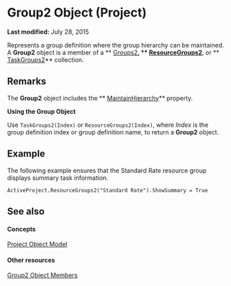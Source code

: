 
# Group2 Object (Project)

 **Last modified:** July 28, 2015

Represents a group definition where the group hierarchy can be maintained. A  **Group2** object is a member of a ** [Groups2](b2b83868-3366-4fb0-fed9-16d4c5eaff87.md)**,  ** [ResourceGroups2](b1328c39-42bc-4e9b-e268-1f308cd7ebb1.md)**, or  ** [TaskGroups2](08346fd5-3dbd-23ea-9dc8-c2361ce043f4.md)** collection.

## Remarks

The  **Group2** object includes the ** [MaintainHierarchy](47706f83-abd6-dd6b-0dff-41e260cf1107.md)** property.

 **Using the Group Object**

Use  `TaskGroups2(Index)` or `ResourceGroups2(Index)`, where  _Index_ is the group definition index or group definition name, to return a **Group2** object.


## Example

The following example ensures that the Standard Rate resource group displays summary task information.


```
ActiveProject.ResourceGroups2("Standard Rate").ShowSummary = True
```


## See also


#### Concepts


 [Project Object Model](900b167b-88ec-ea88-15b7-27bb90c22ac6.md)
#### Other resources


 [Group2 Object Members](69c5069c-3fd6-fbb5-d886-ebbda667cba4.md)
